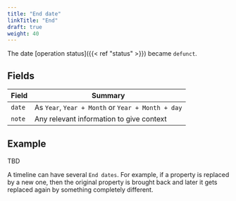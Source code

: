```yaml
---
title: "End date"
linkTitle: "End"
draft: true
weight: 40
---
```



The date [operation status]({{< ref "status" >}}) became `defunct`.


## Fields

| Field         | Summary                     		    |
| ------------- | ------------------------------------- |
| `date`   | As `Year`, `Year + Month` or `Year + Month + day`     |
| `note`  	| Any relevant information to give context    |


## Example

TBD

A timeline can have several `End dates`. For example, if a property is replaced by a new one, then the original property is brought back and later it gets replaced again by something completely different.